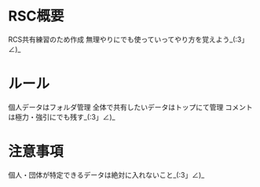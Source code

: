 # RSC概要
RCS共有練習のため作成
無理やりにでも使っていってやり方を覚えよう_(:3」∠)_

# ルール
個人データはフォルダ管理
全体で共有したいデータはトップにて管理
コメントは極力・強引にでも残す_(:3」∠)_

# 注意事項
個人・団体が特定できるデータは絶対に入れないこと_(:3」∠)_
